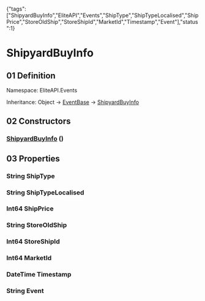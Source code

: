 {"tags":["ShipyardBuyInfo","EliteAPI","Events","ShipType","ShipTypeLocalised","ShipPrice","StoreOldShip","StoreShipId","MarketId","Timestamp","Event"],"status":1}

# ShipyardBuyInfo

## 01 Definition

Namespace: <span class='code'>EliteAPI.Events</span>

Inheritance: <span class='code'>Object</span> → <span class='code'>[EventBase](../../EliteAPI/Events/EventBase.html)</span> → <span class='code'>[ShipyardBuyInfo](../../EliteAPI/Events/ShipyardBuyInfo.html)</span>

## 02 Constructors

### <span class='code'>[ShipyardBuyInfo](../../EliteAPI/Events/ShipyardBuyInfo.html)</span> ()

## 03 Properties

### <span class='code'>String</span> ShipType

### <span class='code'>String</span> ShipTypeLocalised

### <span class='code'>Int64</span> ShipPrice

### <span class='code'>String</span> StoreOldShip

### <span class='code'>Int64</span> StoreShipId

### <span class='code'>Int64</span> MarketId

### <span class='code'>DateTime</span> Timestamp

### <span class='code'>String</span> Event

